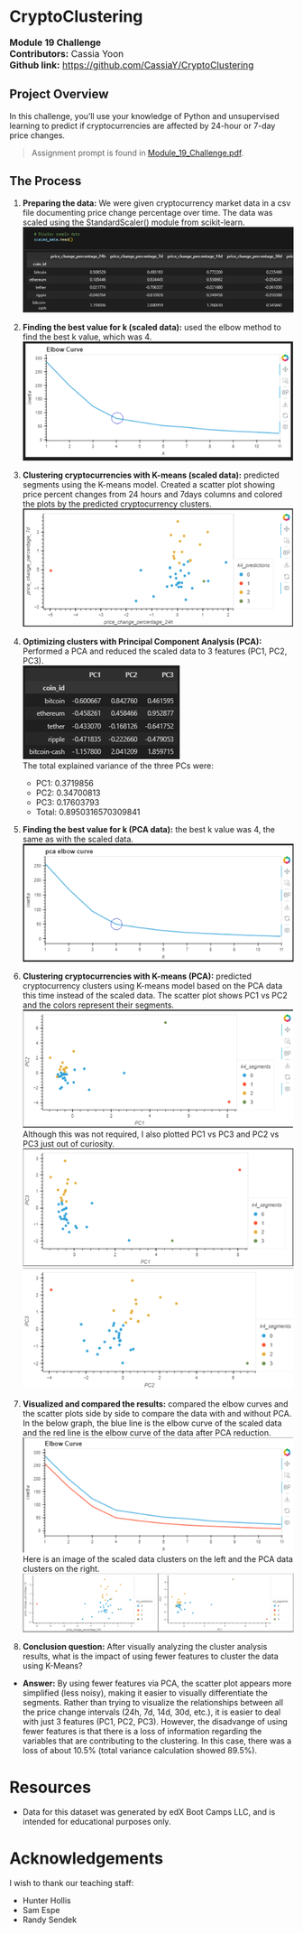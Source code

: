 # CryptoClustering
<font size="3">**Module 19 Challenge**  
**Contributors:** Cassia Yoon  
**Github link:** https://github.com/CassiaY/CryptoClustering </font>  

## Project Overview  
In this challenge, you’ll use your knowledge of Python and unsupervised learning to predict if cryptocurrencies are affected by 24-hour or 7-day price changes.  
> Assignment prompt is found in [Module_19_Challenge.pdf](/Module_19_Challenge.pdf).  

## The Process  
1. **Preparing the data:** We were given cryptocurrency market data in a csv file documenting price change percentage over time. The data was scaled using the StandardScaler() module from scikit-learn.  
![Scaled_data_sample](/readme_imgs/scaled_data_df.png)  

2. **Finding the best value for k (scaled data):** used the elbow method to find the best k value, which was 4.  
![elbow_scaled](/readme_imgs/elbow_scaled.png)  

3. **Clustering cryptocurrencies with K-means (scaled data):** predicted segments using the K-means model. Created a scatter plot showing price percent changes from 24 hours and 7days columns and colored the plots by the predicted cryptocurrency clusters.  
![scaled_scatter](/readme_imgs/scaled_scatter.png)  

4. **Optimizing clusters with Principal Component Analysis (PCA):** Performed a PCA and reduced the scaled data to 3 features (PC1, PC2, PC3).  
![PCA_data_sample](/readme_imgs/pca_data_sample.png)  
The total explained variance of the three PCs were:  
    - PC1: 0.3719856
    - PC2: 0.34700813
    - PC3: 0.17603793
    - Total: 0.8950316570309841  

5. **Finding the best value for k (PCA data):** the best k value was 4, the same as with the scaled data.  
![elbow_pca](/readme_imgs/elbow_pca.png)  

6. **Clustering cryptocurrencies with K-means (PCA):** predicted cryptocurrency clusters using K-means model based on the PCA data this time instead of the scaled data. The scatter plot shows PC1 vs PC2 and the colors represent their segments.  
![pca_scatter](/readme_imgs/pca_scatter.png)  
Although this was not required, I also plotted PC1 vs PC3 and PC2 vs PC3 just out of curiosity.  
![pca_scatter_2](/readme_imgs/pca_scatter_2.png)  
![pca_scatter_3](/readme_imgs/pca_scatter_3.png)  

7. **Visualized and compared the results:** compared the elbow curves and the scatter plots side by side to compare the data with and without PCA. In the below graph, the blue line is the elbow curve of the scaled data and the red line is the elbow curve of the data after PCA reduction.  
![elbow_curves](/readme_imgs/elbow_curves.png)  
Here is an image of the scaled data clusters on the left and the PCA data clusters on the right.  
![scatter_plots](/readme_imgs/scatter_plots.png)  

8. **Conclusion question:** After visually analyzing the cluster analysis results, what is the impact of using fewer features to cluster the data using K-Means?  
  * **Answer:** By using fewer features via PCA, the scatter plot appears more simplified (less noisy), making it easier to visually differentiate the segments. Rather than trying to visualize the relationships between all the price change intervals (24h, 7d, 14d, 30d, etc.), it is easier to deal with just 3 features (PC1, PC2, PC3). However, the disadvange of using fewer features is that there is a loss of information regarding the variables that are contributing to the clustering. In this case, there was a loss of about 10.5% (total variance calculation showed 89.5%).

# Resources  
- Data for this dataset was generated by edX Boot Camps LLC, and is intended for educational purposes only.

# Acknowledgements
I wish to thank our teaching staff:
- Hunter Hollis
- Sam Espe
- Randy Sendek

